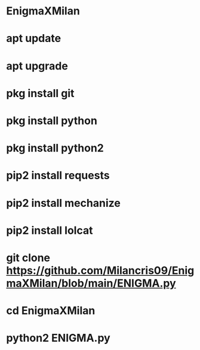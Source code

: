 # EnigmaXMilan 
# apt update 
# apt upgrade 
# pkg install git 
# pkg install python 
# pkg install python2 
# pip2 install requests 
# pip2 install mechanize 
# pip2 install lolcat 
# git clone https://github.com/Milancris09/EnigmaXMilan/blob/main/ENIGMA.py 
# cd EnigmaXMilan 
# python2 ENIGMA.py
